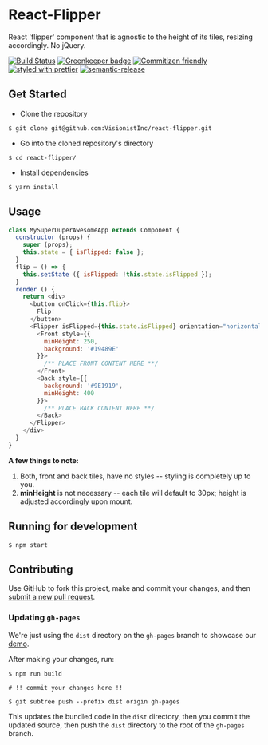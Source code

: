 
# React-Flipper

React 'flipper' component that is agnostic to the height of its tiles, resizing accordingly. No jQuery.

[![Build Status](https://travis-ci.org/VisionistInc/react-flipper.svg?branch=master)](https://travis-ci.org/VisionistInc/react-flipper) [![Greenkeeper badge](https://badges.greenkeeper.io/enriquecaballero/branchsite.svg)](https://greenkeeper.io/) [![Commitizen friendly](https://img.shields.io/badge/commitizen-friendly-brightgreen.svg)](http://commitizen.github.io/cz-cli/) [![styled with prettier](https://img.shields.io/badge/styled_with-prettier-ff69b4.svg)](https://github.com/prettier/prettier) [![semantic-release](https://img.shields.io/badge/%F0%9F%93%A6%F0%9F%9A%80-semantic--release-e10079.svg)](https://github.com/semantic-release/semantic-release)

## Get Started
* Clone the repository
```
$ git clone git@github.com:VisionistInc/react-flipper.git
```

* Go into the cloned repository's directory
```
$ cd react-flipper/
```

* Install dependencies
```
$ yarn install
```

## Usage

```javascript
class MySuperDuperAwesomeApp extends Component {
  constructor (props) {
    super (props);
    this.state = { isFlipped: false };
  }
  flip = () => {
    this.setState ({ isFlipped: !this.state.isFlipped });
  }
  render () {
    return <div>
      <button onClick={this.flip}>
        Flip!
      </button>
      <Flipper isFlipped={this.state.isFlipped} orientation="horizontal">
        <Front style={{
          minHeight: 250,
          background: '#19489E'
        }}>
          /** PLACE FRONT CONTENT HERE **/
        </Front>
        <Back style={{
          background: '#9E1919',
          minHeight: 400
        }}>
          /** PLACE BACK CONTENT HERE **/
        </Back>
      </Flipper>
    </div>
  }
}

```
**A few things to note:**
1. Both, front and back tiles, have no styles -- styling is completely up to you.
2. **minHeight** is not necessary -- each tile will default to 30px; height is adjusted accordingly upon mount.


## Running for development
```
$ npm start
```

## Contributing

Use GitHub to fork this project, make and commit your changes, and then [submit a new pull request](https://github.com/VisionistInc/react-flipper/pulls).

### Updating `gh-pages`

We're just using the `dist` directory on the `gh-pages` branch to showcase our [demo](./src/website/Website.jsx).

After making your changes, run:

```shell
$ npm run build

# !! commit your changes here !!

$ git subtree push --prefix dist origin gh-pages
```

This updates the bundled code in the `dist` directory, then you commit the updated source, then push the `dist` directory to the root of the `gh-pages` branch.
